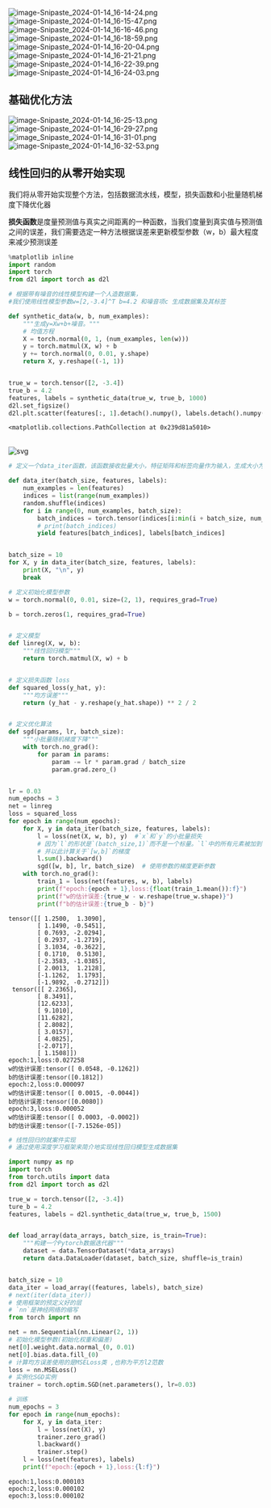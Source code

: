 ![image-Snipaste_2024-01-14_16-14-24.png](./assets/Snipaste_2024-01-14_16-14-24.png)
![image-Snipaste_2024-01-14_16-15-47.png](./assets/Snipaste_2024-01-14_16-15-47.png)
![image-Snipaste_2024-01-14_16-16-46.png](./assets/Snipaste_2024-01-14_16-16-46.png)
![image-Snipaste_2024-01-14_16-18-59.png](./assets/Snipaste_2024-01-14_16-18-59.png)
![image-Snipaste_2024-01-14_16-20-04.png](./assets/Snipaste_2024-01-14_16-20-04.png)
![image-Snipaste_2024-01-14_16-21-21.png](./assets/Snipaste_2024-01-14_16-21-21.png)
![image-Snipaste_2024-01-14_16-22-39.png](./assets/Snipaste_2024-01-14_16-22-39.png)
![image-Snipaste_2024-01-14_16-24-03.png](./assets/Snipaste_2024-01-14_16-24-03.png)

## 基础优化方法
![image-Snipaste_2024-01-14_16-25-13.png](./assets/Snipaste_2024-01-14_16-25-13.png)
![image-Snipaste_2024-01-14_16-29-27.png](./assets/Snipaste_2024-01-14_16-29-27.png)
![image_Snipaste_2024-01-14_16-31-01.png](./assets/Snipaste_2024-01-14_16-31-01.png)
![image-Snipaste_2024-01-14_16-32-53.png](./assets/Snipaste_2024-01-14_16-32-53.png)

## 线性回归的从零开始实现
我们将从零开始实现整个方法，包括数据流水线，模型，损失函数和小批量随机梯度下降优化器

**损失函数**是度量预测值与真实之间距离的一种函数，当我们度量到真实值与预测值之间的误差，我们需要选定一种方法根据误差来更新模型参数（w，b）最大程度来减少预测误差



```python
%matplotlib inline
import random
import torch
from d2l import torch as d2l

```


```python
# 根据带有噪音的线性模型构建一个人造数据集，
#我们使用线性模型参数w=[2,-3.4]^T b=4.2 和噪音项c 生成数据集及其标签

def synthetic_data(w, b, num_examples):
    """生成y=Xw+b+噪音。"""
    # 均值方程
    X = torch.normal(0, 1, (num_examples, len(w)))
    y = torch.matmul(X, w) + b
    y += torch.normal(0, 0.01, y.shape)
    return X, y.reshape((-1, 1))


true_w = torch.tensor([2, -3.4])
true_b = 4.2
features, labels = synthetic_data(true_w, true_b, 1000)
d2l.set_figsize()
d2l.plt.scatter(features[:, 1].detach().numpy(), labels.detach().numpy(), 1)
```




    <matplotlib.collections.PathCollection at 0x239d81a5010>




​    
![svg](output_2_1.svg)
​    



```python
# 定义一个data_iter函数，该函数接收批量大小，特征矩阵和标签向量作为输入，生成大小为batch_size的小批量

def data_iter(batch_size, features, labels):
    num_examples = len(features)
    indices = list(range(num_examples))
    random.shuffle(indices)
    for i in range(0, num_examples, batch_size):
        batch_indices = torch.tensor(indices[i:min(i + batch_size, num_examples)])
        # print(batch_indices)
        yield features[batch_indices], labels[batch_indices]


batch_size = 10
for X, y in data_iter(batch_size, features, labels):
    print(X, "\n", y)
    break

# 定义初始化模型参数
w = torch.normal(0, 0.01, size=(2, 1), requires_grad=True)

b = torch.zeros(1, requires_grad=True)


# 定义模型
def linreg(X, w, b):
    """线性回归模型"""
    return torch.matmul(X, w) + b


# 定义损失函数 loss
def squared_loss(y_hat, y):
    """均方误差"""
    return (y_hat - y.reshape(y_hat.shape)) ** 2 / 2


# 定义优化算法 
def sgd(params, lr, batch_size):
    """小批量随机梯度下降"""
    with torch.no_grad():
        for param in params:
            param -= lr * param.grad / batch_size
            param.grad.zero_()


lr = 0.03
num_epochs = 3
net = linreg
loss = squared_loss
for epoch in range(num_epochs):
    for X, y in data_iter(batch_size, features, labels):
        l = loss(net(X, w, b), y)  #`x`和`y`的小批量损失
        # 因为`l`的形状是`(batch_size,1)`而不是一个标量。`l`中的所有元素被加到一起
        # 并以此计算关于`[w,b]`的梯度
        l.sum().backward()
        sgd([w, b], lr, batch_size)  # 使用参数的梯度更新参数
    with torch.no_grad():
        train_1 = loss(net(features, w, b), labels)
        print(f"epoch:{epoch + 1},loss:{float(train_1.mean()):f}")
        print(f"w的估计误差:{true_w - w.reshape(true_w.shape)}")
        print(f"b的估计误差:{true_b - b}")
```

    tensor([[ 1.2500,  1.3090],
            [ 1.1490, -0.5451],
            [ 0.7693, -2.0294],
            [ 0.2937, -1.2719],
            [ 3.1034, -0.3622],
            [ 0.1710,  0.5130],
            [-2.3583, -1.0385],
            [ 2.0013,  1.2128],
            [-1.1262,  1.1793],
            [-1.9892, -0.2712]]) 
     tensor([[ 2.2365],
            [ 8.3491],
            [12.6233],
            [ 9.1010],
            [11.6282],
            [ 2.8082],
            [ 3.0157],
            [ 4.0825],
            [-2.0717],
            [ 1.1508]])
    epoch:1,loss:0.027258
    w的估计误差:tensor([ 0.0548, -0.1262])
    b的估计误差:tensor([0.1812])
    epoch:2,loss:0.000097
    w的估计误差:tensor([ 0.0015, -0.0044])
    b的估计误差:tensor([0.0080])
    epoch:3,loss:0.000052
    w的估计误差:tensor([ 0.0003, -0.0002])
    b的估计误差:tensor([-7.1526e-05])



```python
# 线性回归的就案件实现
# 通过使用深度学习框架来简介地实现线性回归模型生成数据集

import numpy as np
import torch
from torch.utils import data
from d2l import torch as d2l

true_w = torch.tensor([2, -3.4])
ture_b = 4.2
features, labels = d2l.synthetic_data(true_w, true_b, 1500)


def load_array(data_arrays, batch_size, is_train=True):
    """构建一个Pytorch数据迭代器"""
    dataset = data.TensorDataset(*data_arrays)
    return data.DataLoader(dataset, batch_size, shuffle=is_train)


batch_size = 10
data_iter = load_array((features, labels), batch_size)
# next(iter(data_iter))
# 使用框架的预定义好的层
# `nn`是神经网络的缩写
from torch import nn

net = nn.Sequential(nn.Linear(2, 1))
# 初始化模型参数(初始化权重和偏差)
net[0].weight.data.normal_(0, 0.01)
net[0].bias.data.fill_(0)
# 计算均方误差使用的是MSELoss类 ,也称为平方l2范数
loss = nn.MSELoss()
# 实例化SGD实例
trainer = torch.optim.SGD(net.parameters(), lr=0.03)

# 训练
num_epochs = 3
for epoch in range(num_epochs):
    for X, y in data_iter:
        l = loss(net(X), y)
        trainer.zero_grad()
        l.backward()
        trainer.step()
    l = loss(net(features), labels)
    print(f"epoch:{epoch + 1},loss:{l:f}")
```

    epoch:1,loss:0.000103
    epoch:2,loss:0.000102
    epoch:3,loss:0.000102



```python

```


```python

```


```python

```
